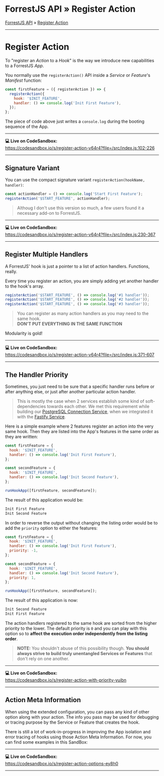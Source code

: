 <h1 class="tutorial-step"><span>ForrestJS API &raquo;</span> Register Action</h1>

[ForrestJS API](../README.md) &raquo; [Register Action](./README.md)

---

# Register Action

To "register an _Action_ to a _Hook_" is the way we introduce new capabilities to a ForrestJS _App_.

You normally use the `registerAction()` API inside a _Service_ or _Feature_'s _Manifest_ function:

```js
const firstFeature = ({ registerAction }) => {
  registerAction({
    hook: '$INIT_FEATURE',
    handler: () => console.log('Init First Feature'),
  });
};
```

The piece of code above just writes a `console.log` during the booting sequence of the App.

---

**💻 Live on CodeSandbox:**  
https://codesandbox.io/s/register-action-v64r4?file=/src/index.js:102-226

---

## Signature Variant

You can use the compact signature variant `registerAction(hookName, handler)`:

```js
const actionHandler = () => console.log('Start First Feature');
registerAction('$START_FEATURE', actionHandler);
```

> Althoug I don't use this version so much, a few users found it a necessary add-on to ForrestJS.

---

**💻 Live on CodeSandbox:**  
https://codesandbox.io/s/register-action-v64r4?file=/src/index.js:230-367

---

## Register Multiple Handlers

A ForrestJS' hook is just a pointer to a list of action handlers. Functions, really.

Every time you register an action, you are simply adding yet another handler to the hook's array.

```js
registerAction('$START_FEATURE', () => console.log('#1 handler'));
registerAction('$START_FEATURE', () => console.log('#2 handler'));
registerAction('$START_FEATURE', () => console.log('#3 handler'));
```

> You can register as many action handlers as you may need to the same hook.  
> **DON'T PUT EVERYTHING IN THE SAME FUNCTION**

Modularity is gold!

---

**💻 Live on CodeSandbox:**  
https://codesandbox.io/s/register-action-v64r4?file=/src/index.js:371-607

---

## The Handler Priority

Sometimes, you just need to be sure that a specific handler runs before or after anything else, or just after another particular action handler.

> This is mostly the case when 2 services establish some kind of soft-dependencies towards each other.
> We met this requirement while building our [PostgreSQL Connection Service](../howto/my-first-rest-api/080-integrate-services-and-services/README.md),
> when we integrated it with the [Fastify Service](https://github.com/forrestjs/forrestjs/tree/master/packages/service-fastify#readme).

Here is a simple example where 2 features register an action into the very same hook. Then they are listed into the App's features in the same order
as they are written:

```js
const firstFeature = {
  hook: '$INIT_FEATURE',
  handler: () => console.log('Init First Feature'),
};

const secondFeature = {
  hook: '$INIT_FEATURE',
  handler: () => console.log('Init Second Feature'),
};

runHookApp([firstFeature, secondFeature]);
```

The result of this application would be:

```bash
Init First Feature
Init Second Feature
```

In order to reverse the output without changing the listing order would be to add the `priority` option to either the features:

```js
const firstFeature = {
  hook: '$INIT_FEATURE',
  handler: () => console.log('Init First Feature'),
  priority: -1,
};

const secondFeature = {
  hook: '$INIT_FEATURE',
  handler: () => console.log('Init Second Feature'),
  priority: 1,
};

runHookApp([firstFeature, secondFeature]);
```

The result of this application is now:

```bash
Init Second Feature
Init First Feature
```

The action handlers registered to the same hook are sorted from the higher priority to the lower. The default priority is `0` and you can play with this option so to **affect the execution order independently from the listing order**.

> **NOTE:** You shouldn't abuse of this possibility though. **You should always strive to build truly unentangled Services or Features** that don't rely on one another.

---

**💻 Live on CodeSandbox:**  
https://codesandbox.io/s/register-action-with-priority-yuibn

---

## Action Meta Information

When using the extended configuration, you can pass any kind of other option along with your action. The info you pass may be used for debugging or tracing purpose by the Service or Feature that creates the hook.

There is still a lot of work-in-progress in improving the App isolation and error tracing of hooks using those Action Meta Information. For now, you can find some examples in this SandBox:

---

**💻 Live on CodeSandbox:**  
https://codesandbox.io/s/register-action-options-ey8h0

---
